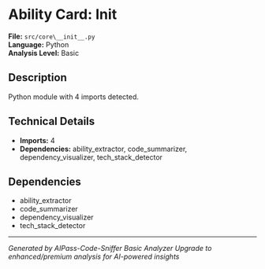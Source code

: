 # Ability Card:   Init  

**File:** `src/core\__init__.py`  
**Language:** Python  
**Analysis Level:** Basic

## Description

Python module with 4 imports detected.

## Technical Details

- **Imports:** 4
- **Dependencies:** ability_extractor, code_summarizer, dependency_visualizer, tech_stack_detector

## Dependencies

- ability_extractor
- code_summarizer
- dependency_visualizer
- tech_stack_detector

---
*Generated by AIPass-Code-Sniffer Basic Analyzer*
*Upgrade to enhanced/premium analysis for AI-powered insights*
